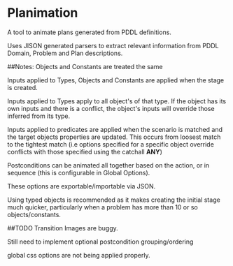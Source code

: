 # Planimation
A tool to animate plans generated from PDDL definitions.

Uses JISON generated parsers to extract relevant information from PDDL Domain, Problem and Plan descriptions.

##Notes:
Objects and Constants are treated the same

Inputs applied to Types, Objects and Constants are applied when the stage is created.

Inputs applied to Types apply to all object's of that type. If the object has its
own inputs and there is a conflict, the object's inputs will override those
inferred from its type.

Inputs applied to predicates are applied when the scenario is matched and the
target objects properties are updated. This occurs from loosest match to the
tightest match (i.e options specified for a specific object override conflicts
  with those specified using the catchall **ANY**)

Postconditions can be animated all together based on the action, or in
sequence (this is configurable in Global Options).

These options are exportable/importable via JSON.

Using typed objects is recommended as it makes creating the initial stage much
quicker, particularly when a problem has more than 10 or so objects/constants.

##TODO
Transition Images are buggy.

Still need to implement optional postcondition grouping/ordering

global css options are not being applied properly.
